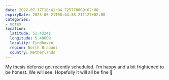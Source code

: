 ```yaml
---
date: 2022-07-17T18:41:04.725778069+02:00
expiryDate: 2023-06-21T08:44:38.211127+02:00
categories:
- notes
location:
  latitude: 51.43241
  longitude: 5.48609
  locality: Eindhoven
  region: North Brabant
  country: Netherlands
---
```


My thesis defense got recently scheduled. I'm happy and a bit frightened to be honest. We will see. Hopefully it will all be fine 🚀
